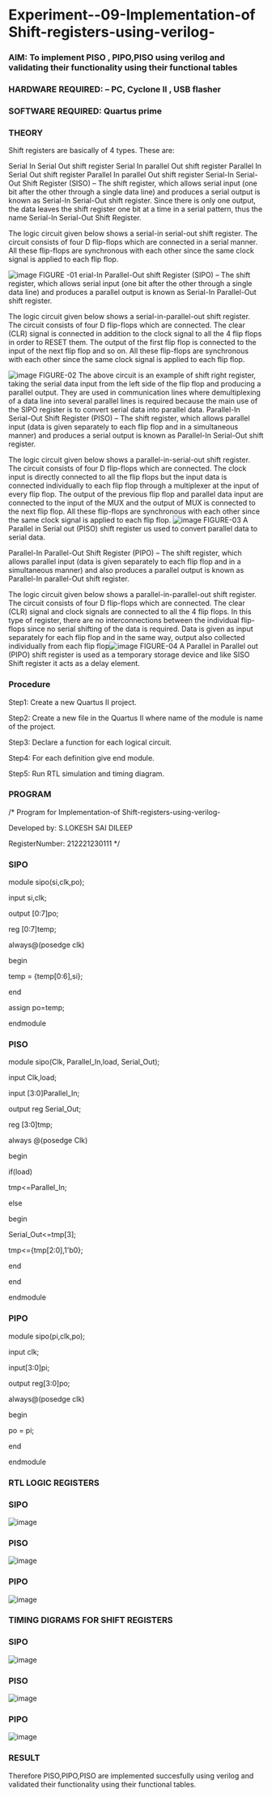 
# Experiment--09-Implementation-of Shift-registers-using-verilog-
### AIM: To implement PISO , PIPO,PISO  using verilog and validating their functionality using their functional tables
### HARDWARE REQUIRED:  – PC, Cyclone II , USB flasher
### SOFTWARE REQUIRED:   Quartus prime
### THEORY 
Shift registers are basically of 4 types. These are:

Serial In Serial Out shift register
Serial In parallel Out shift register
Parallel In Serial Out shift register
Parallel In parallel Out shift register
Serial-In Serial-Out Shift Register (SISO) –
The shift register, which allows serial input (one bit after the other through a single data line) and produces a serial output is known as Serial-In Serial-Out shift register. Since there is only one output, the data leaves the shift register one bit at a time in a serial pattern, thus the name Serial-In Serial-Out Shift Register.

The logic circuit given below shows a serial-in serial-out shift register. The circuit consists of four D flip-flops which are connected in a serial manner. All these flip-flops are synchronous with each other since the same clock signal is applied to each flip flop.

![image](https://user-images.githubusercontent.com/36288975/172337366-540cc45e-11fe-4cce-9503-560dc704bc7d.png)
FIGURE -01 
erial-In Parallel-Out shift Register (SIPO) –
The shift register, which allows serial input (one bit after the other through a single data line) and produces a parallel output is known as Serial-In Parallel-Out shift register.

The logic circuit given below shows a serial-in-parallel-out shift register. The circuit consists of four D flip-flops which are connected. The clear (CLR) signal is connected in addition to the clock signal to all the 4 flip flops in order to RESET them. The output of the first flip flop is connected to the input of the next flip flop and so on. All these flip-flops are synchronous with each other since the same clock signal is applied to each flip flop.

![image](https://user-images.githubusercontent.com/36288975/172337438-03416c7e-7c9d-4939-ba34-c355b9fc79c5.png)
FIGURE-02
The above circuit is an example of shift right register, taking the serial data input from the left side of the flip flop and producing a parallel output. They are used in communication lines where demultiplexing of a data line into several parallel lines is required because the main use of the SIPO register is to convert serial data into parallel data.
Parallel-In Serial-Out Shift Register (PISO) –
The shift register, which allows parallel input (data is given separately to each flip flop and in a simultaneous manner) and produces a serial output is known as Parallel-In Serial-Out shift register.

The logic circuit given below shows a parallel-in-serial-out shift register. The circuit consists of four D flip-flops which are connected. The clock input is directly connected to all the flip flops but the input data is connected individually to each flip flop through a multiplexer at the input of every flip flop. The output of the previous flip flop and parallel data input are connected to the input of the MUX and the output of MUX is connected to the next flip flop. All these flip-flops are synchronous with each other since the same clock signal is applied to each flip flop.
![image](https://user-images.githubusercontent.com/36288975/172337544-1632407f-1743-4b17-b480-00663d01e59f.png)
FIGURE-03
A Parallel in Serial out (PISO) shift register us used to convert parallel data to serial data.

Parallel-In Parallel-Out Shift Register (PIPO) –
The shift register, which allows parallel input (data is given separately to each flip flop and in a simultaneous manner) and also produces a parallel output is known as Parallel-In parallel-Out shift register.

The logic circuit given below shows a parallel-in-parallel-out shift register. The circuit consists of four D flip-flops which are connected. The clear (CLR) signal and clock signals are connected to all the 4 flip flops. In this type of register, there are no interconnections between the individual flip-flops since no serial shifting of the data is required. Data is given as input separately for each flip flop and in the same way, output also collected individually from each flip flop![image](https://user-images.githubusercontent.com/36288975/172337661-babb1f90-6286-4d14-8cbd-26a380ee085e.png)
FIGURE-04
A Parallel in Parallel out (PIPO) shift register is used as a temporary storage device and like SISO Shift register it acts as a delay element.

### Procedure
Step1: Create a new Quartus II project.

Step2: Create a new file in the Quartus II where name of the module is name of the project.

Step3: Declare a function for each logical circuit.

Step4: For each definition give end module.

Step5: Run RTL simulation and timing diagram.

### PROGRAM 
/*
Program for  Implementation-of Shift-registers-using-verilog-

Developed by: S.LOKESH SAI DILEEP

RegisterNumber: 212221230111 
*/

### SIPO
module sipo(si,clk,po);

input si,clk;

output [0:7]po;

reg [0:7]temp;

always@(posedge clk)

begin

temp = {temp[0:6],si};

end

assign po=temp;

endmodule

### PISO
module sipo(Clk, Parallel_In,load, Serial_Out);

input Clk,load;

input [3:0]Parallel_In;

output reg Serial_Out;

reg [3:0]tmp;

always @(posedge Clk)

begin

if(load)

tmp<=Parallel_In;

else

begin

Serial_Out<=tmp[3];

tmp<={tmp[2:0],1'b0};

end

end

endmodule

### PIPO
module sipo(pi,clk,po);

input clk;

input[3:0]pi;

output reg[3:0]po;

always@(posedge clk)

begin

po = pi;

end 

endmodule

### RTL LOGIC  REGISTERS 

### SIPO
![image](https://user-images.githubusercontent.com/94883079/204097016-9308be99-7f2e-4ab7-b08a-dc7de957acf7.png)

### PISO
![image](https://user-images.githubusercontent.com/94883079/204097049-b1a7dd3d-e92b-47c0-8a6c-749befe2aec1.png)

### PIPO
![image](https://user-images.githubusercontent.com/94883079/204097059-1d259ec8-9639-4296-8231-e2f47a3ada36.png)

### TIMING DIGRAMS FOR SHIFT REGISTERS

### SIPO
![image](https://user-images.githubusercontent.com/94883079/204097088-1b618ac9-720a-45bc-bf82-ab4f323d4668.png)

### PISO
![image](https://user-images.githubusercontent.com/94883079/204097112-c54d0eae-e3ba-463b-b8a2-fa81a92a89a6.png)

### PIPO
![image](https://user-images.githubusercontent.com/94883079/204097128-28e303db-a28e-4a31-888c-37bc4e277b3f.png)

### RESULT
Therefore PISO,PIPO,PISO are implemented succesfully using verilog and validated their functionality using their functional tables.
